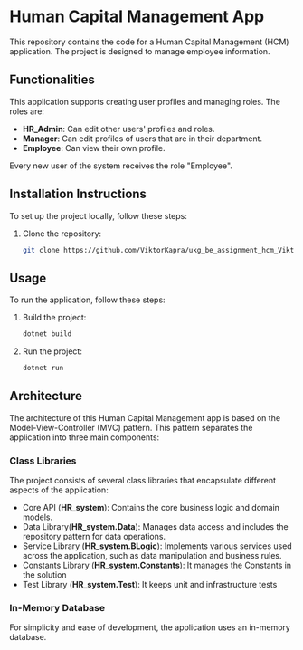 # Human Capital Management App

This repository contains the code for a Human Capital Management (HCM) application. The project is designed to manage employee information.

## Functionalities
This application supports creating user profiles and managing roles. The roles are:

- **HR_Admin**: Can edit other users' profiles and roles.
- **Manager**: Can edit profiles of users that are in their department.
- **Employee**: Can view their own profile.

Every new user of the system receives the role "Employee".
## Installation Instructions
To set up the project locally, follow these steps:

1. Clone the repository:
    ```bash
    git clone https://github.com/ViktorKapra/ukg_be_assignment_hcm_Viktor_Kapra.git
    ```
## Usage
To run the application, follow these steps:

1. Build the project:
    ```bash
    dotnet build
    ```
2. Run the project:
    ```bash
    dotnet run
    ```
## Architecture 
The architecture of this Human Capital Management app is based on the Model-View-Controller (MVC) pattern. This pattern separates the application into three main components:

### Class Libraries
The project consists of several class libraries that encapsulate different aspects of the application:

- Core API (__HR_system__): Contains the core business logic and domain models.
- Data Library(__HR_system.Data__): Manages data access and includes the repository pattern for data operations.
- Service Library (__HR_system.BLogic__): Implements various services used across the application, such as data manipulation and business rules.
- Constants Library (__HR_system.Constants__): It manages the Constants in the solution
- Test Library (__HR_system.Test__): It keeps unit and infrastructure tests

### In-Memory Database
For simplicity and ease of development, the application uses an in-memory database.
    

